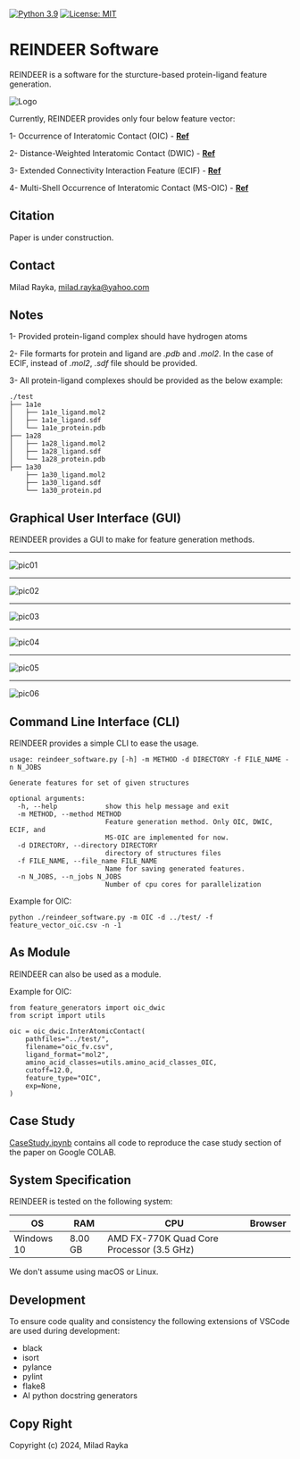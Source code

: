 [![Python 3.9](https://img.shields.io/badge/python-3.9-blue.svg)](https://www.python.org/downloads/release/python-360/)
[![License: MIT](https://img.shields.io/badge/License-MIT-yellow.svg)](https://opensource.org/licenses/MIT)

# REINDEER Software
REINDEER is a software for the sturcture-based protein-ligand feature generation.

![Logo](https://github.com/miladrayka/reindeer_software/blob/main/reindeer/logo/Logo.png)

Currently, REINDEER provides only four below feature vector:

1- Occurrence of Interatomic Contact (OIC) - **[Ref](https://academic.oup.com/bioinformatics/article/26/9/1169/199938?login=false)**

2- Distance-Weighted Interatomic Contact (DWIC) - **[Ref](https://onlinelibrary.wiley.com/doi/abs/10.1002/minf.202060084)**

3- Extended Connectivity Interaction Feature (ECIF) - **[Ref](https://academic.oup.com/bioinformatics/article/37/10/1376/5998664?login=false)**

4- Multi-Shell Occurrence of Interatomic Contact (MS-OIC) - **[Ref](https://www.frontiersin.org/articles/10.3389/fchem.2021.753002/full)**

## Citation
Paper is under construction.

## Contact
Milad Rayka, milad.rayka@yahoo.com

## Notes

1- Provided protein-ligand complex should have hydrogen atoms

2- File formarts for protein and ligand are *.pdb* and *.mol2*. 
In the case of ECIF, instead of *.mol2*, *.sdf* file should be provided.

3- All protein-ligand complexes should be provided as the below example:

    ./test
    ├── 1a1e
    │   ├── 1a1e_ligand.mol2
    │   ├── 1a1e_ligand.sdf
    │   └── 1a1e_protein.pdb
    ├── 1a28
    │   ├── 1a28_ligand.mol2
    │   ├── 1a28_ligand.sdf
    │   └── 1a28_protein.pdb
    ├── 1a30
        ├── 1a30_ligand.mol2
        ├── 1a30_ligand.sdf
        └── 1a30_protein.pd


## Graphical User Interface (GUI)
REINDEER provides a GUI to make for feature generation methods.

---
![pic01](https://github.com/miladrayka/reindeer_software/blob/main/images/pic01.PNG)

---
![pic02](https://github.com/miladrayka/reindeer_software/blob/main/images/pic02.PNG)

---
![pic03](https://github.com/miladrayka/reindeer_software/blob/main/images/pic03.PNG)

---
![pic04](https://github.com/miladrayka/reindeer_software/blob/main/images/pic04.PNG)

---
![pic05](https://github.com/miladrayka/reindeer_software/blob/main/images/pic05.PNG)

---
![pic06](https://github.com/miladrayka/reindeer_software/blob/main/images/pic06.PNG)

## Command Line Interface (CLI)
REINDEER provides a simple CLI to ease the usage.

```
usage: reindeer_software.py [-h] -m METHOD -d DIRECTORY -f FILE_NAME -n N_JOBS

Generate features for set of given structures

optional arguments:
  -h, --help            show this help message and exit
  -m METHOD, --method METHOD
                        Feature generation method. Only OIC, DWIC, ECIF, and
                        MS-OIC are implemented for now.
  -d DIRECTORY, --directory DIRECTORY
                        directory of structures files
  -f FILE_NAME, --file_name FILE_NAME
                        Name for saving generated features.
  -n N_JOBS, --n_jobs N_JOBS
                        Number of cpu cores for parallelization
```

Example for OIC:

```
python ./reindeer_software.py -m OIC -d ../test/ -f feature_vector_oic.csv -n -1
```
## As Module
REINDEER can also be used as a module.

Example for OIC:

```
from feature_generators import oic_dwic
from script import utils

oic = oic_dwic.InterAtomicContact(
    pathfiles="../test/",
    filename="oic_fv.csv",
    ligand_format="mol2",
    amino_acid_classes=utils.amino_acid_classes_OIC,
    cutoff=12.0,
    feature_type="OIC",
    exp=None,
)
```

## Case Study
[CaseStudy.ipynb](https://github.com/miladrayka/reindeer_software/blob/main/CaseStudy.ipynb) contains all code to reproduce the case study section of the paper on Google COLAB.

## System Specification

REINDEER is tested on the following system:

| OS  |  RAM | CPU  | Browser |
| ------------ | ------------ | ------------ |------------ |
| Windows 10  | 8.00 GB  |  AMD FX-770K Quad Core Processor (3.5 GHz) | 

We don't assume using macOS or Linux. 

## Development

To ensure code quality and consistency the following extensions of VSCode are used during development:

- black
- isort
- pylance
- pylint
- flake8
- AI python docstring generators

## Copy Right
Copyright (c) 2024, Milad Rayka